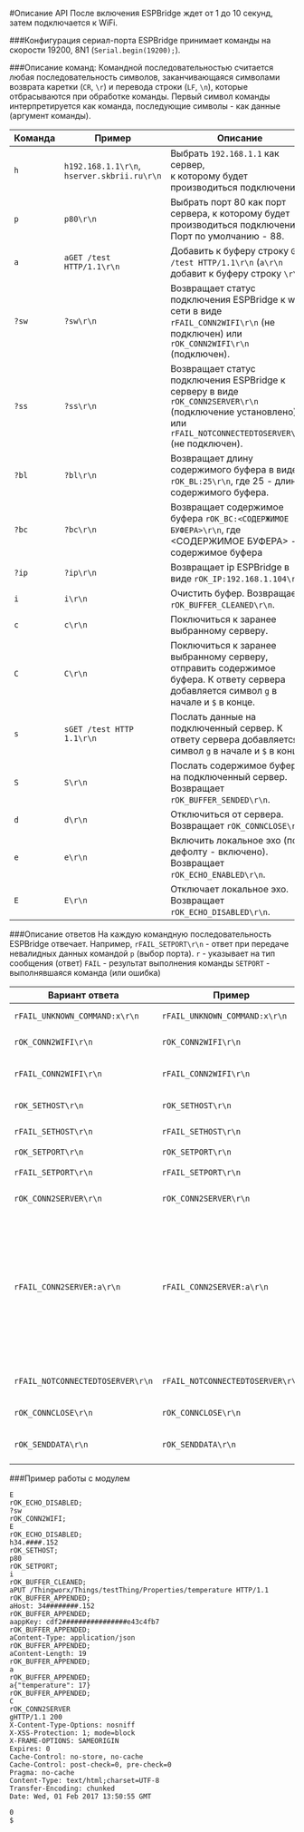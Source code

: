 #Описание API
После включения ESPBridge ждет от 1 до 10 секунд, затем подключается к WiFi.

###Конфигурация сериал-порта
ESPBridge принимает команды на скорости 19200, 8N1 (`Serial.begin(19200);`).

###Описание команд:
Командной последовательностью считается любая последовательность символов, заканчивающаяся символами возврата каретки (`CR`, `\r`) и перевода строки (`LF`, `\n`), которые отбрасываются при обработке команды.
Первый символ команды интерпретируется как команда, последующие символы - как данные (аргумент команды). 

| Команда | Пример | Описание |
| ------ | ------ | ------ |
| `h` | `h192.168.1.1\r\n`,<br> `hserver.skbrii.ru\r\n`| Выбрать `192.168.1.1` как сервер,<br> к которому будет производиться подключение. |
| `p` | `p80\r\n` | Выбрать порт 80 как порт сервера, к которому будет производиться подключение. Порт по умолчанию - 88. |
| `a` | `aGET /test HTTP/1.1\r\n` | Добавить к буферу строку `GET /test HTTP/1.1\r\n` (`a\r\n` добавит к буферу строку `\r\n`). | 
| `?sw` | `?sw\r\n` | Возвращает статус подключения ESPBridge к wifi-сети в виде `rFAIL_CONN2WIFI\r\n` (не подключен) или `rOK_CONN2WIFI\r\n` (подключен). |
| `?ss` | `?ss\r\n` | Возвращает статус подключения ESPBridge к серверу в виде `rOK_CONN2SERVER\r\n` (подключение установлено) или `rFAIL_NOTCONNECTEDTOSERVER\r\n` (не подключен). |
| `?bl` | `?bl\r\n` | Возвращает длину содержимого буфера в виде  `rOK_BL:25\r\n`, где 25 - длина содержимого буфера. |
| `?bc` | `?bc\r\n` | Возвращает содержимое буфера `rOK_BC:<СОДЕРЖИМОЕ БУФЕРА>\r\n`, где <СОДЕРЖИМОЕ БУФЕРА> - содержимое буфера |
| `?ip` | `?ip\r\n` | Возвращает ip ESPBridge в виде `rOK_IP:192.168.1.104\r\n`. |
| `i` | `i\r\n` | Очистить буфер. Возвращает `rOK_BUFFER_CLEANED\r\n`. |
| `c` | `c\r\n` | Поключиться к заранее выбранному серверу. |
| `C` | `C\r\n` | Поключиться к заранее выбранному серверу, отправить содержимое буфера. К ответу сервера добавляется  символ `g` в начале и `$` в конце. |
| `s` | `sGET /test HTTP 1.1\r\n` | Послать данные на подключенный сервер. К ответу сервера добавляется  символ `g` в начале и `$` в конце. |
| `S` | `S\r\n` | Послать содержимое буфера на подключенный сервер. Возвращает `rOK_BUFFER_SENDED\r\n`. |
| `d` | `d\r\n` | Отключиться от сервера. Возвращает `rOK_CONNCLOSE\r\n`. |
| `e` | `e\r\n` | Включить локальное эхо (по дефолту - включено). Возвращает `rOK_ECHO_ENABLED\r\n`. |
| `E` | `E\r\n` | Отключает локальное эхо. Возвращает `rOK_ECHO_DISABLED\r\n`. |


###Описание ответов
На каждую командную последовательность ESPBridge отвечает.
Например, `rFAIL_SETPORT\r\n` - ответ при передаче невалидных данных командой `p` (выбор порта). 
`r` - указывает на тип сообщения (ответ)
`FAIL` - результат выполнения команды
`SETPORT` - выполнявшаяся команда (или ошибка)

Вариант ответа | Пример | Описание
----------|---------|--------
`rFAIL_UNKNOWN_COMMAND:x\r\n`|`rFAIL_UNKNOWN_COMMAND:x\r\n`| Неизвестная команда `x`.
`rOK_CONN2WIFI\r\n`|`rOK_CONN2WIFI\r\n`| Подключен к вайфай.
`rFAIL_CONN2WIFI\r\n`|`rFAIL_CONN2WIFI\r\n`| Ошибка подключения к вайфаю.
`rOK_SETHOST\r\n`|`rOK_SETHOST\r\n`| Адрес сервера сохранен.
`rFAIL_SETHOST\r\n`|`rFAIL_SETHOST\r\n`| Адрес сервера не сохранен.
`rOK_SETPORT\r\n`|`rOK_SETPORT\r\n`| Порт сохранен.
`rFAIL_SETPORT\r\n`|`rFAIL_SETPORT\r\n`| Порт не сохранен.
`rOK_CONN2SERVER\r\n`|`rOK_CONN2SERVER\r\n`| Подключен к серверу.
`rFAIL_CONN2SERVER:a\r\n`|`rFAIL_CONN2SERVER:a\r\n`| Ошибка подключения к серверу. `a` может принимать значения от -1 до -15 (с некоторыми исключениями и дополнениями), расшифровки см. [вот тут](https://github.com/esp8266/Arduino/blob/master/tools/sdk/include/espconn.h#L12).
`rFAIL_NOTCONNECTEDTOSERVER\r\n`|`rFAIL_NOTCONNECTEDTOSERVER\r\n`| Нет подключения к серверу.
`rOK_CONNCLOSE\r\n`|`rOK_CONNCLOSE\r\n`| Соединение закрыто.
`rOK_SENDDATA\r\n`|`rOK_SENDDATA\r\n`| Данные отправлены на сервер.

###Пример работы с модулем

```
E
rOK_ECHO_DISABLED;
?sw
rOK_CONN2WIFI;
E
rOK_ECHO_DISABLED;
h34.####.152
rOK_SETHOST;
p80
rOK_SETPORT;
i
rOK_BUFFER_CLEANED;
aPUT /Thingworx/Things/testThing/Properties/temperature HTTP/1.1
rOK_BUFFER_APPENDED;
aHost: 34########.152
rOK_BUFFER_APPENDED;
aappKey: cdf2################e43c4fb7
rOK_BUFFER_APPENDED;
aContent-Type: application/json
rOK_BUFFER_APPENDED;
aContent-Length: 19
rOK_BUFFER_APPENDED;
a
rOK_BUFFER_APPENDED;
a{"temperature": 17}
rOK_BUFFER_APPENDED;
C
rOK_CONN2SERVER
gHTTP/1.1 200 
X-Content-Type-Options: nosniff
X-XSS-Protection: 1; mode=block
X-FRAME-OPTIONS: SAMEORIGIN
Expires: 0
Cache-Control: no-store, no-cache
Cache-Control: post-check=0, pre-check=0
Pragma: no-cache
Content-Type: text/html;charset=UTF-8
Transfer-Encoding: chunked
Date: Wed, 01 Feb 2017 13:50:55 GMT

0
$

```